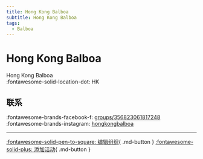 ```yaml
---
title: Hong Kong Balboa
subtitle: Hong Kong Balboa
tags:
  - Balboa
---
```


# Hong Kong Balboa

Hong Kong Balboa  
:fontawesome-solid-location-dot: HK  


## 联系

:fontawesome-brands-facebook-f: [groups/356823061817248](https://www.facebook.com/groups/356823061817248)  
:fontawesome-brands-instagram: [hongkongbalboa](http://instagram.com/hongkongbalboa)  

---

[:fontawesome-solid-pen-to-square: 编辑组织](https://github.com/swingdance/orgs/issues/new?assignees=&labels=update+org&projects=&template=03-update_entity.yml&title=Update%20Org%3A%20zh_HK%20%E2%80%A2%20Hong%20Kong%20Balboa&region=zh_HK&id=hong-kong-balboa&name=Hong%20Kong%20Balboa){ .md-button } [:fontawesome-solid-plus: 添加活动](https://github.com/swingdance/events/issues/new?assignees=&labels=add+event&projects=&template=02-add_entity.yml&title=Add%20Event%3A%20zh_HK%20%E2%80%A2%20%3CName%3E&region=zh_HK&province=HK&city=HK&org_id=hong-kong-balboa){ .md-button }

